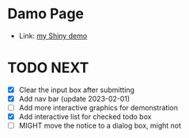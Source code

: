 # Damo Page

- Link: [my Shiny demo](https://chloejoz.shinyapps.io/todo-list-demo/)

# TODO NEXT
- [X] Clear the input box after submitting
- [X] Add nav bar (update 2023-02-01)
- [ ] Add more interactive graphics for demonstration
- [X] Add interactive list for checked todo box 
- [ ] MIGHT move the notice to a dialog box, might not